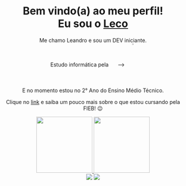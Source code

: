 <div>
  
  <h1 align="center">
    Bem vindo(a) ao meu perfil! <br>
    Eu sou o 
    <a href="https://www.linkedin.com/in/leconiches/">Leco</a>
  </h1>
  
  <p align="center">
    Me chamo Leandro e sou um DEV iniciante. <br>
    Estudo informática pela⠀⠀ -->⠀
    <a href="https://fieb.edu.br/" target="_blank">
      <img
           width="3%" 
           align="center" 
           valign="middle" 
           src="https://fieb.edu.br/wp-content/themes/fieb-2022/img/logo-fieb-branco.svg" 
           target="_blank" 
      />
    </a>  <br>
     E no momento estou no 2° Ano do Ensino Médio Técnico.</p>
  </p>
  
  <p align="center">
    Clique no <a href="https://fieb.edu.br/curso/informatica/">link</a> e saiba um pouco mais sobre o que estou cursando pela FIEB! 😉️
  </p>
  
</div>

<div align="center">
  <a href="https://github.com/lecoTV">
    <img height="150em" src="https://github-readme-stats.vercel.app/api?username=lecoTV&count_private=true&include_all_commits=true&show_icons=true&theme=monokai&hide_border=false&show_owner=true&locale=pt-br"/>
    <img height="150em" src="https://github-readme-stats.vercel.app/api/top-langs/?username=lecoTV&theme=monokai&hide_border=false&&layout=compact&locale=pt-br"/>
  </a>
</div>



<div align="center">
  <a href="https://www.linkedin.com/in/leconiches/" target="_blank"><img src="https://img.shields.io/badge/-LinkedIn-%230077B5?style=for-the-badge&logo=linkedin&logoColor=white" target="_blank"></a> 
  <a href="mailto:lecotv2006123@gmail.com"><img src="https://img.shields.io/badge/-Gmail-%23333?style=for-the-badge&logo=gmail&logoColor=white" target="_blank"></a>
</div>
